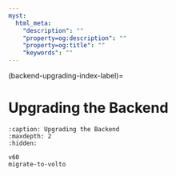 ```yaml
---
myst:
  html_meta:
    "description": ""
    "property=og:description": ""
    "property=og:title": ""
    "keywords": ""
---
```


(backend-upgrading-index-label)=

# Upgrading the Backend

```{toctree}
:caption: Upgrading the Backend
:maxdepth: 2
:hidden:

v60
migrate-to-volto
```

